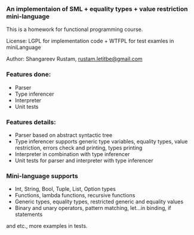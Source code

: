 ### An implementaion of SML + equality types + value restriction mini-language

This is a homework for functional programming course.

License: LGPL for implementation code + WTFPL for test examles in miniLanguage

Author: Shangareev Rustam, rustam.letitbe@gmail.com

### Features done:

- Parser
- Type inferencer
- Interpreter
- Unit tests

### Features details:

- Parser based on abstract syntactic tree
- Type inferencer supports generic type variables, equality types, value restriction, errors check and printing, types printing
- Interpreter in combination with type inferencer
- Unit tests for parser and interpreter with type inferencer

### Mini-language supports

- Int, String, Bool, Tuple, List, Option types
- Functions, lambda functions, recursive functions
- Generic types, equality types, restricted generic and equality values
- Binary and unary operators, pattern matching, let...in binding, if statements

and etc., more examples in tests.


